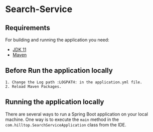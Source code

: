 # Search-Service

## Requirements

For building and running the application you need:

- [JDK 11](https://openjdk.org/install/)
- [Maven](https://maven.apache.org)

## Before Run the application locally

    1. Change the Log path :LOGPATH: in the application.yml file.
    2. Reload Maven Packages. 

## Running the application locally

There are several ways to run a Spring Boot application on your local machine. One way is to execute the `main` method
in the `com.hilltop.SearchServiceApplication` class from the IDE.